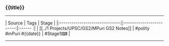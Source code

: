 ### {{title}}

---

|             Source             |           Tags           | Stage |
|:------------------------------:|:------------------------:|:------ :|
| [[../1 Projects/UPSC/GS2/MPuri GS2 Notes]] | #polity #mPuri #{{date}} | #Stage1⌨  | 

---

